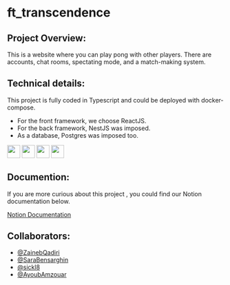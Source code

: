 # ft_transcendence

## Project Overview:

This is a website where you can play pong with other players. There are accounts, chat rooms, spectating mode, and a match-making system.

## Technical details:

This project is fully coded in Typescript and could be deployed with docker-compose.

- For the front framework, we choose ReactJS.
- For the back framework, NestJS was imposed.
- As a database, Postgres was imposed too.

<p float="left">
  <img src="https://cdn.iconscout.com/icon/free/png-512/typescript-1174965.png" width="30px" height="30px">
  <img src="https://upload.wikimedia.org/wikipedia/commons/2/29/Postgresql_elephant.svg" width="30px" height="30px">
  <img src="https://upload.wikimedia.org/wikipedia/commons/thumb/a/a7/React-icon.svg/242px-React-icon.svg.png" width="30px" height="30px">
  <img src="https://docs.nestjs.com/assets/logo-small.svg" width="30px" height="30px"> 
</p>

## Documention:

If you are more curious about this project , you could find our Notion documentation below.

[Notion Documentation](https://earthy-mandarin-bcd.notion.site/ft_transcendence-4c0eab9f7e3a4a95a6b2f402518c294c)

## Collaborators:

- [@ZainebQadiri](https://github.com/sbensarg)
- [@SaraBensarghin](https://github.com/sbensarg)
- [@sickl8](https://github.com/sickl8)
- [@AyoubAmzouar](https://github.com/Ayoub-Amzouar)
